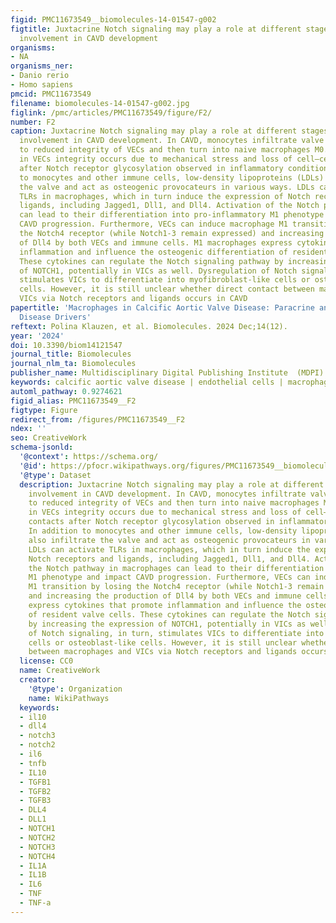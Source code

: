 ```yaml
---
figid: PMC11673549__biomolecules-14-01547-g002
figtitle: Juxtacrine Notch signaling may play a role at different stages of macrophage
  involvement in CAVD development
organisms:
- NA
organisms_ner:
- Danio rerio
- Homo sapiens
pmcid: PMC11673549
filename: biomolecules-14-01547-g002.jpg
figlink: /pmc/articles/PMC11673549/figure/F2/
number: F2
caption: Juxtacrine Notch signaling may play a role at different stages of macrophage
  involvement in CAVD development. In CAVD, monocytes infiltrate valve tissues due
  to reduced integrity of VECs and then turn into naive macrophages M0. The reduction
  in VECs integrity occurs due to mechanical stress and loss of cell–cell Notch contacts
  after Notch receptor glycosylation observed in inflammatory conditions. In addition
  to monocytes and other immune cells, low-density lipoproteins (LDLs) also infiltrate
  the valve and act as osteogenic provocateurs in various ways. LDLs can activate
  TLRs in macrophages, which in turn induce the expression of Notch receptors and
  ligands, including Jagged1, Dll1, and Dll4. Activation of the Notch pathway in macrophages
  can lead to their differentiation into pro-inflammatory M1 phenotype and impact
  CAVD progression. Furthermore, VECs can induce macrophage M1 transition by losing
  the Notch4 receptor (while Notch1-3 remain expressed) and increasing the production
  of Dll4 by both VECs and immune cells. M1 macrophages express cytokines that promote
  inflammation and influence the osteogenic differentiation of resident valve cells.
  These cytokines can regulate the Notch signaling pathway by increasing the expression
  of NOTCH1, potentially in VICs as well. Dysregulation of Notch signaling, in turn,
  stimulates VICs to differentiate into myofibroblast-like cells or osteoblast-like
  cells. However, it is still unclear whether direct contact between macrophages and
  VICs via Notch receptors and ligands occurs in CAVD
papertitle: 'Macrophages in Calcific Aortic Valve Disease: Paracrine and Juxtacrine
  Disease Drivers'
reftext: Polina Klauzen, et al. Biomolecules. 2024 Dec;14(12).
year: '2024'
doi: 10.3390/biom14121547
journal_title: Biomolecules
journal_nlm_ta: Biomolecules
publisher_name: Multidisciplinary Digital Publishing Institute  (MDPI)
keywords: calcific aortic valve disease | endothelial cells | macrophages | Notch
automl_pathway: 0.9274621
figid_alias: PMC11673549__F2
figtype: Figure
redirect_from: /figures/PMC11673549__F2
ndex: ''
seo: CreativeWork
schema-jsonld:
  '@context': https://schema.org/
  '@id': https://pfocr.wikipathways.org/figures/PMC11673549__biomolecules-14-01547-g002.html
  '@type': Dataset
  description: Juxtacrine Notch signaling may play a role at different stages of macrophage
    involvement in CAVD development. In CAVD, monocytes infiltrate valve tissues due
    to reduced integrity of VECs and then turn into naive macrophages M0. The reduction
    in VECs integrity occurs due to mechanical stress and loss of cell–cell Notch
    contacts after Notch receptor glycosylation observed in inflammatory conditions.
    In addition to monocytes and other immune cells, low-density lipoproteins (LDLs)
    also infiltrate the valve and act as osteogenic provocateurs in various ways.
    LDLs can activate TLRs in macrophages, which in turn induce the expression of
    Notch receptors and ligands, including Jagged1, Dll1, and Dll4. Activation of
    the Notch pathway in macrophages can lead to their differentiation into pro-inflammatory
    M1 phenotype and impact CAVD progression. Furthermore, VECs can induce macrophage
    M1 transition by losing the Notch4 receptor (while Notch1-3 remain expressed)
    and increasing the production of Dll4 by both VECs and immune cells. M1 macrophages
    express cytokines that promote inflammation and influence the osteogenic differentiation
    of resident valve cells. These cytokines can regulate the Notch signaling pathway
    by increasing the expression of NOTCH1, potentially in VICs as well. Dysregulation
    of Notch signaling, in turn, stimulates VICs to differentiate into myofibroblast-like
    cells or osteoblast-like cells. However, it is still unclear whether direct contact
    between macrophages and VICs via Notch receptors and ligands occurs in CAVD
  license: CC0
  name: CreativeWork
  creator:
    '@type': Organization
    name: WikiPathways
  keywords:
  - il10
  - dll4
  - notch3
  - notch2
  - il6
  - tnfb
  - IL10
  - TGFB1
  - TGFB2
  - TGFB3
  - DLL4
  - DLL1
  - NOTCH1
  - NOTCH2
  - NOTCH3
  - NOTCH4
  - IL1A
  - IL1B
  - IL6
  - TNF
  - TNF-a
---
```

